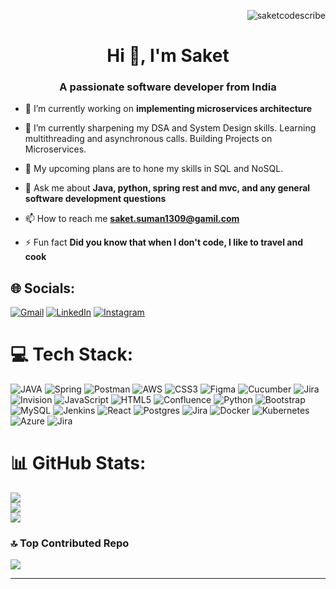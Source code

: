 <p align="right"> <img src="https://komarev.com/ghpvc/?username=saketcodescribe&label=Profile%20views&color=0e75b6&style=flat" alt="saketcodescribe" /> </p>
<h1 align="center">Hi 👋, I'm Saket</h1>

<h3 align="center">A passionate software developer from India</h3>



- 🔭 I’m currently working on **implementing microservices architecture**

- 🌱 I’m currently sharpening my DSA and System Design skills. Learning multithreading and asynchronous calls. Building Projects on Microservices.

- 👯 My upcoming plans are to hone my skills in SQL and NoSQL. 

- 💬 Ask me about **Java, python, spring rest and mvc, and any general software development questions**

- 📫 How to reach me **saket.suman1309@gamil.com**

- ⚡ Fun fact **Did you know that when I don't code, I like to travel and cook**

## 🌐 Socials:
[![Gmail](https://img.shields.io/badge/Gmail-%23E34F26.svg?logo=gmail&logoColor=white)](mailto:saket.suman1309@gmail.com) [![LinkedIn](https://img.shields.io/badge/LinkedIn-%230077B5.svg?logo=linkedin&logoColor=white)](https://www.linkedin.com/in/saket-suman-530549173/) [![Instagram](https://img.shields.io/badge/Instagram-%23E4405F.svg?logo=Instagram&logoColor=white)](https://www.instagram.com/iamnotsaket/)

# 💻 Tech Stack:
![JAVA](https://img.shields.io/badge/java-%23326ce5.svg?style=for-the-badge&logo=java&logoColor=white) ![Spring](https://img.shields.io/badge/spring-%6DB33F.svg?style=for-the-badge&logo=spring&logoColor=white) ![Postman](https://img.shields.io/badge/postman-%23E34F26.svg?style=for-the-badge&logo=postman&logoColor=white) ![AWS](https://img.shields.io/badge/AWS-%23FF9900.svg?style=for-the-badge&logo=amazon-aws&logoColor=white) ![CSS3](https://img.shields.io/badge/css3-%231572B6.svg?style=for-the-badge&logo=css3&logoColor=white) ![Figma](https://img.shields.io/badge/figma-%23326ce5.svg?style=for-the-badge&logo=figma&logoColor=white) ![Cucumber](https://img.shields.io/badge/cucumber-%23316192.svg?style=for-the-badge&logo=cucumber&logoColor=white) ![Jira](https://img.shields.io/badge/jira-%230A0FFF.svg?style=for-the-badge&logo=jira&logoColor=white) ![Invision](https://img.shields.io/badge/invision-%23326ce5.svg?style=for-the-badge&logo=invision&logoColor=white) ![JavaScript](https://img.shields.io/badge/javascript-%23323330.svg?style=for-the-badge&logo=javascript&logoColor=%23F7DF1E) ![HTML5](https://img.shields.io/badge/html5-%23E34F26.svg?style=for-the-badge&logo=html5&logoColor=white) ![Confluence](https://img.shields.io/badge/confluence-%23316192.svg?style=for-the-badge&logo=confluence&logoColor=white) ![Python](https://img.shields.io/badge/python-3670A0?style=for-the-badge&logo=python&logoColor=ffdd54) ![Bootstrap](https://img.shields.io/badge/bootstrap-%23563D7C.svg?style=for-the-badge&logo=bootstrap&logoColor=white) ![MySQL](https://img.shields.io/badge/mysql-%2300f.svg?style=for-the-badge&logo=mysql&logoColor=white) ![Jenkins](https://img.shields.io/badge/jenkins-%23316192.svg?style=for-the-badge&logo=jenkins&logoColor=white)  ![React](https://img.shields.io/badge/react-%23316192.svg?style=for-the-badge&logo=react&logoColor=white) ![Postgres](https://img.shields.io/badge/postgres-%23316192.svg?style=for-the-badge&logo=postgresql&logoColor=white) ![Jira](https://img.shields.io/badge/jira-%230A0FFF.svg?style=for-the-badge&logo=jira&logoColor=white) ![Docker](https://img.shields.io/badge/docker-%230db7ed.svg?style=for-the-badge&logo=docker&logoColor=white) ![Kubernetes](https://img.shields.io/badge/kubernetes-%23326ce5.svg?style=for-the-badge&logo=kubernetes&logoColor=white) ![Azure](https://img.shields.io/badge/azure-%23316192.svg?style=for-the-badge&logo=azure&logoColor=white) ![Jira](https://img.shields.io/badge/jira-%230A0FFF.svg?style=for-the-badge&logo=jira&logoColor=white)


# 📊 GitHub Stats:
![](https://github-readme-stats.vercel.app/api?username=SaketCodeScribe&theme=dark&hide_border=false&include_all_commits=false&count_private=false)<br/>
![](https://github-readme-streak-stats.herokuapp.com/?user=SaketCodeScribe&theme=dark&hide_border=false)<br/>
![](https://github-readme-stats.vercel.app/api/top-langs/?username=SaketCodeScribe&theme=dark&hide_border=false&include_all_commits=false&count_private=false&layout=compact)

### 🔝 Top Contributed Repo
![](https://github-contributor-stats.vercel.app/api?username=SaketCodeScribe&limit=5&theme=tokyonight&combine_all_yearly_contributions=true)

---
